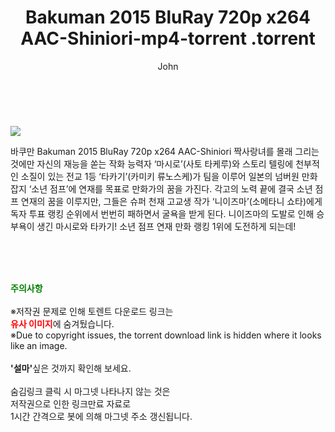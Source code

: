 ﻿---
layout: post
title:  "                   Bakuman 2015 BluRay 720p x264 AAC-Shiniori-mp4-torrent                .torrent"
author: John
categories: [ 영화 ]
tags: [  ]
image: https://torrentrj58.com/uploadfile/full/73f1ecb10b4039f5bcfc0ed820c396dbe67b5a50.jpg 
description: "                   Bakuman 2015 BluRay 720p x264 AAC-Shiniori-mp4-torrent                 torrent 정보 공유"
toc: true
toc_sticky: true
---

<br>
<p><img src="https://torrentrj58.com/uploadfile/full/73f1ecb10b4039f5bcfc0ed820c396dbe67b5a50.jpg"/></p>
 바쿠만 Bakuman 2015 BluRay 720p x264 AAC-Shiniori 짝사랑녀를 몰래 그리는 것에만 자신의 재능을 쏟는 작화 능력자 ‘마시로’(사토 타케루)와 스토리 텔링에 천부적인 소질이 있는 전교 1등 ‘타카기’(카미키 류노스케)가 팀을 이루어 일본의 넘버원 만화 잡지 ‘소년 점프’에 연재를 목표로 만화가의 꿈을 가진다. 각고의 노력 끝에 결국 소년 점프 연재의 꿈을 이루지만, 그들은 슈퍼 천재 고교생 작가 ‘니이즈마’(소메타니 쇼타)에게 독자 투표 랭킹 순위에서 번번히 패하면서 굴욕을 받게 된다. 니이즈마의 도발로 인해 승부욕이 생긴 마시로와 타카기! 소년 점프 연재 만화 랭킹 1위에 도전하게 되는데! 
    
<br><br><br>
<p data-ke-size="size16"><b><span style="color: green;">주의사항</span></b><br /><br />※저작권 문제로 인해 토렌트 다운로드 링크는<br /><b><span style="color: red;">유사 이미지</span></b>에 숨겨뒀습니다.<br />※Due to copyright issues, the torrent download link is hidden where it looks like an image.<br /><br /><b>'설마'</b>싶은 것까지 확인해 보세요.<br /><br />숨김링크 클릭 시 마그넷 나타나지 않는 것은<br />저작권으로 인한 링크만료 자료로<br />1시간 간격으로 봇에 의해 마그넷 주소 갱신됩니다.</p>
